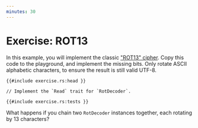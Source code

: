 ```yaml
---
minutes: 30
---
```


# Exercise: ROT13

In this example, you will implement the classic
["ROT13" cipher](https://en.wikipedia.org/wiki/ROT13). Copy this code to the
playground, and implement the missing bits. Only rotate ASCII alphabetic
characters, to ensure the result is still valid UTF-8.

```rust,compile_fail
{{#include exercise.rs:head }}

// Implement the `Read` trait for `RotDecoder`.

{{#include exercise.rs:tests }}
```

What happens if you chain two `RotDecoder` instances together, each rotating by
13 characters?
